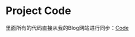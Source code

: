 # Project Code
里面所有的代码直接从我的Blog网站进行同步：[Code](https://github.com/Big-Yellow-J/Big-Yellow-J.github.io/tree/master/code/Python)
